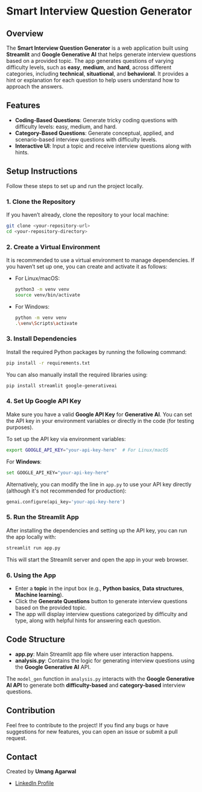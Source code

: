 # Smart Interview Question Generator

## Overview

The **Smart Interview Question Generator** is a web application built using **Streamlit** and **Google Generative AI** that helps generate interview questions based on a provided topic. The app generates questions of varying difficulty levels, such as **easy**, **medium**, and **hard**, across different categories, including **technical**, **situational**, and **behavioral**. It provides a hint or explanation for each question to help users understand how to approach the answers.

## Features

- **Coding-Based Questions**: Generate tricky coding questions with difficulty levels: easy, medium, and hard.
- **Category-Based Questions**: Generate conceptual, applied, and scenario-based interview questions with difficulty levels.
- **Interactive UI**: Input a topic and receive interview questions along with hints.

## Setup Instructions

Follow these steps to set up and run the project locally.

### 1. Clone the Repository

If you haven’t already, clone the repository to your local machine:

```bash
git clone <your-repository-url>
cd <your-repository-directory>
```

### 2. Create a Virtual Environment

It is recommended to use a virtual environment to manage dependencies. If you haven’t set up one, you can create and activate it as follows:

- For Linux/macOS:

  ```bash
  python3 -m venv venv
  source venv/bin/activate
  ```

- For Windows:

  ```bash
  python -m venv venv
  .\venv\Scripts\activate
  ```

### 3. Install Dependencies

Install the required Python packages by running the following command:

```bash
pip install -r requirements.txt
```

You can also manually install the required libraries using:

```bash
pip install streamlit google-generativeai
```

### 4. Set Up Google API Key

Make sure you have a valid **Google API Key** for **Generative AI**. You can set the API key in your environment variables or directly in the code (for testing purposes).

To set up the API key via environment variables:

```bash
export GOOGLE_API_KEY="your-api-key-here"  # For Linux/macOS
```

For **Windows**:

```bash
set GOOGLE_API_KEY="your-api-key-here"
```

Alternatively, you can modify the line in `app.py` to use your API key directly (although it's not recommended for production):

```python
genai.configure(api_key='your-api-key-here')
```

### 5. Run the Streamlit App

After installing the dependencies and setting up the API key, you can run the app locally with:

```bash
streamlit run app.py
```

This will start the Streamlit server and open the app in your web browser. 

### 6. Using the App

- Enter a **topic** in the input box (e.g., **Python basics**, **Data structures**, **Machine learning**).
- Click the **Generate Questions** button to generate interview questions based on the provided topic.
- The app will display interview questions categorized by difficulty and type, along with helpful hints for answering each question.

## Code Structure

- **app.py**: Main Streamlit app file where user interaction happens.
- **analysis.py**: Contains the logic for generating interview questions using the **Google Generative AI** API.
  
The `model_gen` function in `analysis.py` interacts with the **Google Generative AI API** to generate both **difficulty-based** and **category-based** interview questions.

## Contribution

Feel free to contribute to the project! If you find any bugs or have suggestions for new features, you can open an issue or submit a pull request.

## Contact

Created by **Umang Agarwal**

- [LinkedIn Profile](https://www.linkedin.com/in/umangagarwal08/)
